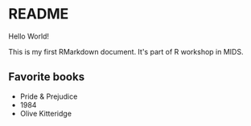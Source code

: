 # README

Hello World!

This is my first RMarkdown document. It's part of R workshop in MIDS.

## Favorite books

- Pride & Prejudice
- 1984
- Olive Kitteridge
